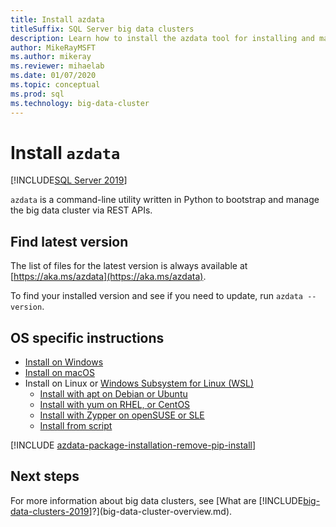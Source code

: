 ```yaml
---
title: Install azdata
titleSuffix: SQL Server big data clusters
description: Learn how to install the azdata tool for installing and managing Big Data Clusters.
author: MikeRayMSFT 
ms.author: mikeray
ms.reviewer: mihaelab
ms.date: 01/07/2020
ms.topic: conceptual
ms.prod: sql
ms.technology: big-data-cluster
---
```


# Install `azdata`

[!INCLUDE[SQL Server 2019](../includes/applies-to-version/sqlserver2019.md)]

`azdata` is a command-line utility written in Python to bootstrap and manage the big data cluster via REST APIs. 

## Find latest version

The list of files for the latest version is always available at [https://aka.ms/azdata](https://aka.ms/azdata).

To find your installed version and see if you need to update, run `azdata --version`.

## OS specific instructions

* [Install on Windows](deploy-install-azdata-installer.md)
* [Install on macOS](deploy-install-azdata-macos.md)
* Install on Linux or [Windows Subsystem for Linux (WSL)](/windows/wsl/about/)
   * [Install with apt on Debian or Ubuntu](deploy-install-azdata-linux-package.md)
   * [Install with yum on RHEL, or CentOS](deploy-install-azdata-yum.md)
   * [Install with Zypper on openSUSE or SLE](deploy-install-azdata-zypper.md)
   * [Install from script](deploy-install-azdata-pip.md)

[!INCLUDE [azdata-package-installation-remove-pip-install](../includes/azdata-package-installation-remove-pip-install.md)]

## Next steps

For more information about big data clusters, see [What are [!INCLUDE[big-data-clusters-2019](../includes/ssbigdataclusters-ver15.md)]?](big-data-cluster-overview.md).
